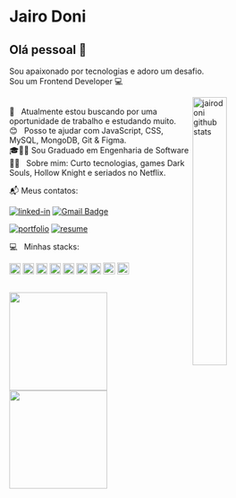 # Jairo Doni

## Olá pessoal 👋
Sou apaixonado por tecnologias e adoro um desafio.<br/>
Sou um Frontend Developer :computer: 
<!-- <img src="https://visitor-badge.laobi.icu/badge?page_id=jairodoni.jairodoni" alt="visitors"> --> 

<!-- IMAGEM -->
<img
	src="https://media0.giphy.com/media/xUA7bdpLxQhsSQdyog/giphy.gif?cid=790b761182a0214b444e4d6d5293f7e5cc7f8586862209a4&rid=giphy.gif&ct=g" 
 alt="jairodoni github stats"
	width="35%"
	align="right"
/>

 <br/> 🤔 &nbsp; Atualmente estou buscando por uma oportunidade de trabalho e estudando muito.
 <br/> :blush: &nbsp; Posso te ajudar com JavaScript, CSS, MySQL, MongoDB, Git & Figma.
 <br/> 🎓👨‍🎓 Sou Graduado em Engenharia de Software
 <br/> 👨‍🚀 &nbsp; Sobre mim: Curto tecnologias, games Dark Souls, Hollow Knight e seriados no Netflix.
 <br/>

📬 Meus contatos:

[![linked-in](https://img.shields.io/badge/Linkedin_|_JairoDoni-0077B5?logo=LinkedIn&logoColor=white)](https://www.linkedin.com/in/jairodoni/)
 [![Gmail Badge](https://img.shields.io/badge/-jairo.doni97@gmail.com-c14438?logo=Gmail&logoColor=white&link=mailto:jairo.doni97@gmail.com)](mailto:jairo.doni97@gmail.com) 

[![portfolio](https://img.shields.io/badge/Portfolio-323330?logo=Google-chrome&logoColor=F7DF1E)](https://relic-seahorse-d4c.notion.site/Portfolio-Jairo-Doni-1469755892a0421fb23b5dd596de32f1)
[![resume](https://img.shields.io/badge/Resume-4285F4?logo=read-the-docs&logoColor=white)](https://drive.google.com/drive/folders/174tOuHsoRAFZyL8cwk_V9paXYP6xefBR?usp=sharing)

 
:computer: &nbsp; Minhas stacks: 
<div style="display: inline-block">
  <code><img height="20" src="https://img.shields.io/badge/JavaScript-222222?style=style=flat&&logo=javascript&logoColor=F7DF1E"></code>
  <code><img height="20" src="https://img.shields.io/badge/TypeScript-007ACC?style=flat&&logo=typescript&logoColor=white"></code>
  <code><img height="20" src="https://img.shields.io/badge/React-20232A?style=flat&&logo=react&logoColor=61DAFB"></code>
  <code><img height="20" src="https://img.shields.io/badge/React_Native-20232A?style=flat&logo=react&logoColor=61DAFB"></code>
  <code><img height="20" src="https://img.shields.io/badge/Node.js-43853D?style=flat&logo=node.js&logoColor=white"></code>
  <code><img height="20" src="https://img.shields.io/badge/-HTML5-E34F26?style=flat&logo=html5&logoColor=white"></code>
  <code><img height="20" src="https://img.shields.io/badge/CSS3-1572B6?style=flat&logo=css3&logoColor=white"></code>
  <code><img height="21" src="https://img.shields.io/badge/Sass-CC6699?style=flat&logo=sass&logoColor=white"></code>
  <code><img height="21" src="https://img.shields.io/badge/MySQL-00000F?style=flat&logo=mysql&logoColor=white"></code>
</div>

##

 <div>
    <a href="https://www.linkedin.com/in/jairodoni/">
        <img height="175em"  src="https://github-readme-stats.vercel.app/api?username=jairodoni&theme=nightowl&show_icons=true&locale=pt-br&hide=issues"/>
    </a>
    <a href="https://www.linkedin.com/in/jairodoni/">
        <img height="175em" src="https://github-readme-stats.vercel.app/api/top-langs/?username=jairodoni&layout=compact&langs_count=7&theme=nightowl&locale=pt-br&hide=Lua"/>
    </a>
 </div>
 
 

 
<!-- ![Snake animation](https://github.com/jairodoni/jairodoni/blob/output/github-contribution-grid-snake.svg) --> 
 

 <!-- <br/> :computer: &nbsp; Minha stack: ReactJS, Node.js, React Native & CSS. --> 
 <!-- ![Anurag's GitHub stats](https://github-readme-stats.vercel.app/api?username=jairodoni&theme=nightowl&show_icons=true&locale=pt-br&hide=issues)-->

 
 <!-- <br/> 💬 &nbsp; Entre em contato comigo: [![Linkedin Badge](https://img.shields.io/badge/-JairoDoni-blue?style=flat-square&logo=Linkedin&logoColor=white&link=https://www.linkedin.com/in/jairodoni/)](https://www.linkedin.com/in/jairodoni/) 
 | 
 [![Gmail Badge](https://img.shields.io/badge/-jairo.doni97@gmail.com-c14438?style=flat-square&logo=Gmail&logoColor=white&link=mailto:jairo.doni97@gmail.com)](mailto:jairo.doni97@gmail.com) -->
 
 
